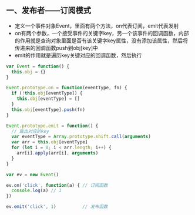 ## 一、发布者——订阅模式

- 定义一个事件对象Event，里面有两个方法，on代表订阅，emit代表发射
- on有两个参数，一个接受事件的关键字key，另一个该事件的回调函数，内部的作用就是查询对象里面是否有该关键字key属性，没有添加该属性，然后将传进来的回调函数push到obj[key]中
- emit的作用就是遍历key关键对应的回调函数，然后执行

```js
var Event = function() {
  this.obj = {}
}

Event.prototype.on = function(eventType, fn) {
  if (!this.obj[eventType]) {
    this.obj[eventType] = []
  }
  this.obj[eventType].push(fn)
}

Event.prototype.emit = function() {
  // 取出对应的key
  var eventType = Array.prototype.shift.call(arguments)
  var arr = this.obj[eventType]
  for (let i = 0; i < arr.length; i++) {
    arr[i].apply(arr[i], arguments)
  }
}

var ev = new Event()

ev.on('click', function(a) { // 订阅函数
  console.log(a) // 1
})

ev.emit('click', 1)          // 发布函数
```

